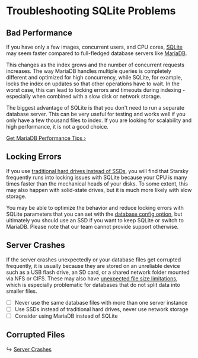 # Troubleshooting SQLite Problems

## Bad Performance

If you have only a few images, concurrent users, and CPU cores, [SQLite](https://www.sqlite.org/)
may seem faster compared to full-fledged database servers like [MariaDB](https://mariadb.com/).

This changes as the index grows and the number of concurrent requests increases. The way MariaDB
handles multiple queries is completely different and optimized for high concurrency, while SQLite,
for example, locks the index on updates so that other operations have to wait. In the worst case,
this can lead to locking errors and timeouts during indexing - especially when combined with a slow
disk or network storage.

The biggest advantage of SQLite is that you don't need to run a separate database server. This can
be very useful for testing and works well if you only have a few thousand files to index. If you are
looking for scalability and high performance, it is not a good choice.

[Get MariaDB Performance Tips ›](performance.md#mariadb)

## Locking Errors

If you use [traditional hard drives instead of SSDs](performance.md#storage), you will find that
Starsky frequently runs into locking issues with SQLite because your CPU is many times faster than
the mechanical heads of your disks. To some extent, this may also happen with solid-state drives,
but it is much more likely with slow storage.

You may be able to optimize the behavior and reduce locking errors with SQLite parameters that you
can set with the [database config option](../configuration/config-options.md#database-connection),
but ultimately you should use an SSD if you want to keep SQLite or switch to MariaDB. Please note
that our team cannot provide support otherwise.

## Server Crashes

If the server crashes unexpectedly or your database files get corrupted frequently, it is usually
because they are stored on an unreliable device such as a USB flash drive, an SD card, or a shared
network folder mounted via NFS or CIFS. These may also
have [unexpected file size limitations](https://thegeekpage.com/fix-the-file-size-exceeds-the-limit-allowed-and-cannot-be-saved/),
which is especially problematic for databases that do not split data into smaller files.

- [ ] Never use the same database files with more than one server instance
- [ ] Use SSDs instead of traditional hard drives, never use network storage
- [ ] Consider using MariaDB instead of SQLite

## Corrupted Files

↪ [Server Crashes](#server-crashes)